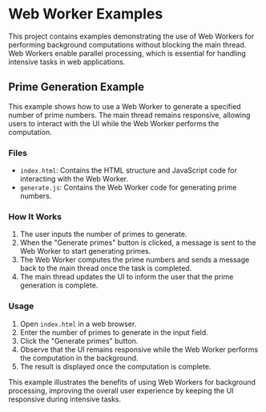 # Web Worker Examples

This project contains examples demonstrating the use of Web Workers for performing background computations without blocking the main thread. Web Workers enable parallel processing, which is essential for handling intensive tasks in web applications.

## Prime Generation Example

This example shows how to use a Web Worker to generate a specified number of prime numbers. The main thread remains responsive, allowing users to interact with the UI while the Web Worker performs the computation.

### Files

- `index.html`: Contains the HTML structure and JavaScript code for interacting with the Web Worker.
- `generate.js`: Contains the Web Worker code for generating prime numbers.

### How It Works

1. The user inputs the number of primes to generate.
2. When the "Generate primes" button is clicked, a message is sent to the Web Worker to start generating primes.
3. The Web Worker computes the prime numbers and sends a message back to the main thread once the task is completed.
4. The main thread updates the UI to inform the user that the prime generation is complete.

### Usage

1. Open `index.html` in a web browser.
2. Enter the number of primes to generate in the input field.
3. Click the "Generate primes" button.
4. Observe that the UI remains responsive while the Web Worker performs the computation in the background.
5. The result is displayed once the computation is complete.

This example illustrates the benefits of using Web Workers for background processing, improving the overall user experience by keeping the UI responsive during intensive tasks.
